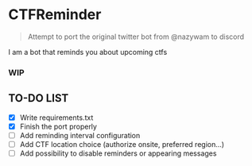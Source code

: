 # CTFReminder
> Attempt to port the original twitter bot from @nazywam to discord

I am a bot that reminds you about upcoming ctfs 

### WIP

## TO-DO LIST
- [x] Write requirements.txt
- [x] Finish the port properly
- [ ] Add reminding interval configuration
- [ ] Add CTF location choice (authorize onsite, preferred region...)
- [ ] Add possibility to disable reminders or appearing messages
